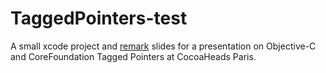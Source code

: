 # TaggedPointers-test

A small xcode project and [remark](https://github.com/gnab/remark) slides for a presentation on Objective-C and CoreFoundation Tagged Pointers at CocoaHeads Paris.
